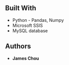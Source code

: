 
## Built With

* Python - Pandas, Numpy
* Microsoft SSIS
* MySQL database

## Authors

* **James Chou**
